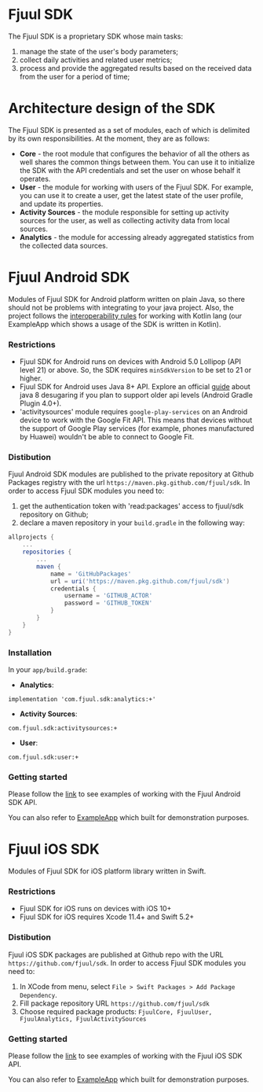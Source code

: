 # Fjuul SDK

The Fjuul SDK is a proprietary SDK whose main tasks:

1. manage the state of the user's body parameters;
2. collect daily activities and related user metrics;
3. process and provide the aggregated results based on the received data from the user for a period of time;

# Architecture design of the SDK

The Fjuul SDK is presented as a set of modules, each of which is delimited by its own responsibilities. At the moment, they are as follows:

- **Core** - the root module that configures the behavior of all the others as well shares the common things between them. You can use it to initialize the SDK with the API credentials and set the user on whose behalf it operates.
- **User** - the module for working with users of the Fjuul SDK. For example, you can use it to create a user, get the latest state of the user profile, and update its properties.
- **Activity Sources** - the module responsible for setting up activity sources for the user, as well as collecting activity data from local sources.
- **Analytics** -  the module for accessing already aggregated statistics from the collected data sources.


# Fjuul Android SDK

Modules of Fjuul SDK for Android platform written on plain Java, so there should not be problems with integrating to your java project. Also, the project follows the [interoperability rules](https://developer.android.com/kotlin/interop#java_for_kotlin_consumption) for working with Kotlin lang (our ExampleApp which shows a usage of the SDK is written in Kotlin).

### Restrictions
- Fjuul SDK for Android runs on devices with Android 5.0 Lollipop (API level 21) or above. So, the SDK requires `minSdkVersion` to be set to 21 or higher.
- Fjuul SDK for Android uses Java 8+ API. Explore an official [guide](https://developer.android.com/studio/write/java8-support)
about java 8 desugaring if you plan to support older api levels (Android Gradle Plugin 4.0+).
- 'activitysources' module requires `google-play-services` on an Android device to work with the Google Fit API. This means that devices without the support of Google Play services (for example, phones manufactured by Huawei) wouldn't be able to connect to Google Fit.

### Distibution
Fjuul Android SDK modules are published to the private repository at Github Packages registry with the url `https://maven.pkg.github.com/fjuul/sdk`. In order to access Fjuul SDK modules you need to:

1. get the authentication token with 'read:packages' access to fjuul/sdk repository on Github;
2. declare a maven repository in your `build.gradle` in the following way:
```groovy
allprojects {
    ...
    repositories {
        ...
        maven {
            name = 'GitHubPackages'
            url = uri('https://maven.pkg.github.com/fjuul/sdk')
            credentials {
                username = 'GITHUB_ACTOR'
                password = 'GITHUB_TOKEN'
            }
        }
    }
}
```

### Installation
In your `app/build.grade`:

- **Analytics**:

```implementation 'com.fjuul.sdk:analytics:+'```

- **Activity Sources**:

```com.fjuul.sdk:activitysources:+```

- **User**:

```com.fjuul.sdk:user:+```

### Getting started
Please follow the [link](docs/android-examples.md) to see examples of working with the Fjuul Android SDK API.

You can also refer to [ExampleApp](android/ExampleApp) which built for demonstration purposes.


# Fjuul iOS SDK

Modules of Fjuul SDK for iOS platform library written in Swift.

### Restrictions

- Fjuul SDK for iOS runs on devices with iOS 10+
- Fjuul SDK for iOS requires Xcode 11.4+ and Swift 5.2+


### Distibution

Fjuul iOS SDK packages are published at Github repo with the URL `https://github.com/fjuul/sdk`. In order to access Fjuul SDK modules you need to:

1. In XCode from menu, select `File > Swift Packages > Add Package Dependency`.
2. Fill package repository URL `https://github.com/fjuul/sdk`
3. Choose required package products: `FjuulCore, FjuulUser, FjuulAnalytics, FjuulActivitySources`


### Getting started
Please follow the [link](docs/ios-examples.md) to see examples of working with the Fjuul iOS SDK API.

You can also refer to [ExampleApp](ios/ExampleApp) which built for demonstration purposes.
